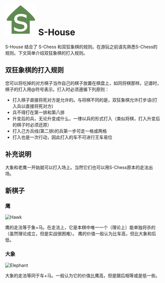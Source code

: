 # ![S-House](https://github.com/gbtami/pychess-variants/blob/master/static/icons/SHouse.svg) S-House

S-House 结合了 S-Chess 和双狂象棋的规则。在游玩之前请先熟悉S-Chess的规则。下文简单介绍双狂象棋的打入规则。

## 双狂象棋的打入规则

您可以将吃掉的对方棋子当作自己的棋子放置在棋盘上，如同将棋那样。记谱时，棋子的打入用@符号表示。打入时必须遵循下列原则：

- 打入棋子直接将死对方是允许的。与将棋不同的是，双狂象棋允许打步诘(打入兵以直接将死对方)
- 兵不得打在第一排和第八排
- 升变后的兵，无论升变成什么，一律以兵的形式打入（类似将棋，打入升变后的棋子时必须还原）
- 打入己方兵线(第二排)的兵第一步可走一格或两格
- 打入也是一次行动，因此打入的车不可进行王车易位

## 补充说明

大象和老鹰一开始就可以打入场上。当然它们也可以用S-Chess原本的走法出场。

## 新棋子

### 鹰

![Hawk](https://github.com/gbtami/pychess-variants/blob/master/static/images/CVariantsGuide/Hawk.png)

鹰的走法等于象+马。在走法上，它是本棋中唯一一个（理论上）能单独将杀的（虽然理论成立，但是实战很困难）。
鹰的价值一般认为比车高，但比大象和后低。

### 大象

![Elephant](https://github.com/gbtami/pychess-variants/blob/master/static/images/CVariantsGuide/ElephantSeirawan.png)

大象的走法等同于车+马。一般认为它的价值比鹰高，但是跟后相等或是低一些。
